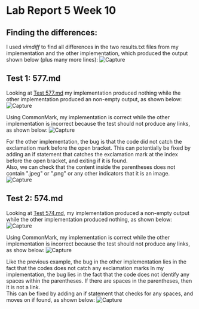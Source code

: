 # Lab Report 5 Week 10

## Finding the differences: 
I used *vimdiff* to find all differences in the two results.txt files from my implementation and the other implementation, which produced the output shown below (plus many more lines): 
![Capture](https://user-images.githubusercontent.com/103288140/172065678-6d9fb3e0-7f60-454f-84ea-7f9e683d9fee.PNG)

## Test 1: 577.md

Looking at [Test 577.md](https://github.com/nidhidhamnani/markdown-parser/blob/main/test-files/577.md) my implementation produced nothing while the other implementation produced an non-empty output, as shown below:
![Capture](https://user-images.githubusercontent.com/103288140/172067571-04d33165-0e55-49ca-9b5d-b789e01e22d6.PNG)

Using CommonMark, my implementation is correct while the other implementation is incorrect because the test should not produce any links, as shown below:
![Capture](https://user-images.githubusercontent.com/103288140/172067647-7986cbd1-3586-4acf-8666-2b18c37d7292.PNG)

For the other implementation, the bug is that the code did not catch the exclamation mark before the open bracket. This can potentially be fixed by adding an if statement that catches the exclamation mark at the index before the open bracket, and exiting if it is found. <br>
Also, we can check that the content inside the parentheses does not contain ".jpeg" or ".png" or any other indicators that it is an image.
![Capture](https://user-images.githubusercontent.com/103288140/172067786-850faf46-2721-4807-95f3-b3628bacea2e.PNG)

## Test 2: 574.md

Looking at [Test 574.md](https://github.com/nidhidhamnani/markdown-parser/blob/main/test-files/574.md), my implementation produced a non-empty output while the other implementation produced nothing, as shown below:
![Capture](https://user-images.githubusercontent.com/103288140/172068106-31ec19b1-c535-4bf8-a9d7-47569920d27b.PNG)

Using CommonMark, my implementation is correct while the other implementation is incorrect because the test should not produce any links, as show below:
![Capture](https://user-images.githubusercontent.com/103288140/172068148-55d94357-07de-4610-923f-17ec7ba21065.PNG)

Like the previous example, the bug in the other implementation lies in the fact that the codes does not catch any exclamation marks 
In my implementation, the bug lies in the fact that the code does not identify any spaces within the parentheses. If there are spaces in the parentheses, then it is not a link. <br>
This can be fixed by adding an if statement that checks for any spaces, and moves on if found, as shown below: 
![Capture](https://user-images.githubusercontent.com/103288140/172067336-9f5af60c-7eba-49f5-84a1-ccb7c5dcad4c.PNG)


